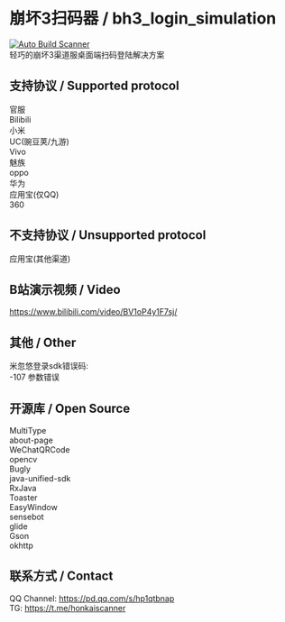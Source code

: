 # 崩坏3扫码器 / bh3_login_simulation

[![Auto Build Scanner](https://github.com/Haocen2004/bh3_login_simulation/actions/workflows/auto_build.yml/badge.svg?branch=dev)](https://github.com/Haocen2004/bh3_login_simulation/actions/workflows/auto_build.yml)  
轻巧的崩坏3渠道服桌面端扫码登陆解决方案

## 支持协议 / Supported protocol

官服   
Bilibili  
小米  
UC(豌豆荚/九游)  
Vivo  
魅族  
oppo  
华为  
应用宝(仅QQ)  
360

## 不支持协议 / Unsupported protocol

应用宝(其他渠道)

## B站演示视频 / Video

https://www.bilibili.com/video/BV1oP4y1F7sj/

## 其他 / Other

米忽悠登录sdk错误码:  
-107 参数错误

## 开源库 / Open Source

MultiType  
about-page  
WeChatQRCode  
opencv  
Bugly  
java-unified-sdk  
RxJava  
Toaster  
EasyWindow  
sensebot  
glide  
Gson  
okhttp

## 联系方式 / Contact
QQ Channel: https://pd.qq.com/s/hp1qtbnap  
TG: https://t.me/honkaiscanner

